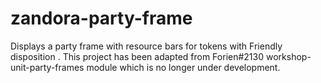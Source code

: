 # zandora-party-frame
Displays a party frame with resource bars for tokens with Friendly disposition . This project has been adapted from Forien#2130 workshop-unit-party-frames module which is no longer under development.
